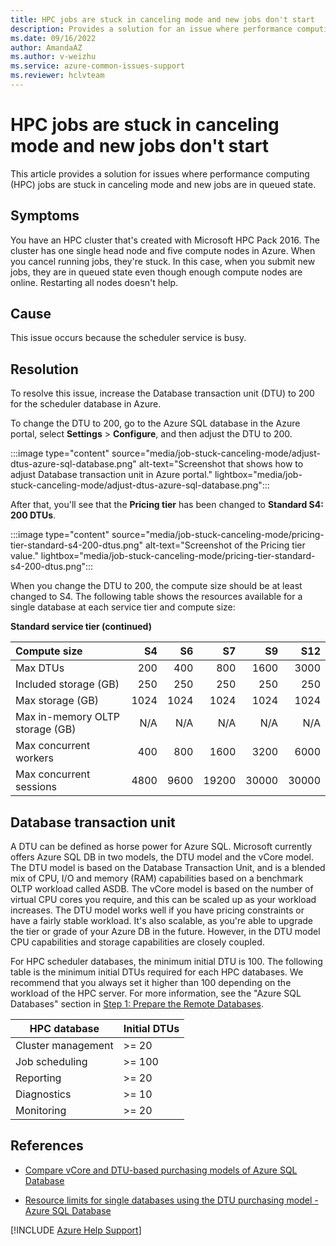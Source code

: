 ```yaml
---
title: HPC jobs are stuck in canceling mode and new jobs don't start
description: Provides a solution for an issue where performance computing (HPC) jobs are stuck in canceling mode.
ms.date: 09/16/2022
author: AmandaAZ
ms.author: v-weizhu
ms.service: azure-common-issues-support
ms.reviewer: hclvteam
---
```

# HPC jobs are stuck in canceling mode and new jobs don't start

This article provides a solution for issues where performance computing (HPC) jobs are stuck in canceling mode and new jobs are in queued state.

## Symptoms

You have an HPC cluster that's created with Microsoft HPC Pack 2016. The cluster has one single head node and five compute nodes in Azure. When you cancel running jobs, they're stuck. In this case, when you submit new jobs, they are in queued state even though enough compute nodes are online. Restarting all nodes doesn't help.

## Cause

This issue occurs because the scheduler service is busy.

## Resolution

To resolve this issue, increase the Database transaction unit (DTU) to 200 for the scheduler database in Azure.

To change the DTU to 200, go to the Azure SQL database in the Azure portal, select **Settings** > **Configure**, and then adjust the DTU to 200.

:::image type="content" source="media/job-stuck-canceling-mode/adjust-dtus-azure-sql-database.png" alt-text="Screenshot that shows how to adjust Database transaction unit in Azure portal." lightbox="media/job-stuck-canceling-mode/adjust-dtus-azure-sql-database.png":::

After that, you'll see that the **Pricing tier** has been changed to **Standard S4: 200 DTUs**.

:::image type="content" source="media/job-stuck-canceling-mode/pricing-tier-standard-s4-200-dtus.png" alt-text="Screenshot of the Pricing tier value." lightbox="media/job-stuck-canceling-mode/pricing-tier-standard-s4-200-dtus.png":::

When you change the DTU to 200, the compute size should be at least changed to S4. The following table shows the resources available for a single database at each service tier and compute size:

**Standard service tier (continued)**

| **Compute size** | **S4** | **S6** | **S7** | **S9** | **S12** |
| :--- |---:| ---:|---:|---:|---:|
| Max DTUs | 200 | 400 | 800 | 1600 | 3000 |
| Included storage (GB)| 250 | 250 | 250 | 250 | 250 |
| Max storage (GB) | 1024 | 1024 | 1024 | 1024 | 1024 |
| Max in-memory OLTP storage (GB) | N/A | N/A | N/A | N/A |N/A |
| Max concurrent workers | 400 | 800 | 1600 | 3200 |6000 |
| Max concurrent sessions |4800 | 9600 | 19200 | 30000 |30000 |



## Database transaction unit

A DTU can be defined as horse power for Azure SQL. Microsoft currently offers Azure SQL DB in two models, the DTU model and the vCore model. The DTU model is based on the Database Transaction Unit, and is a blended mix of CPU, I/O and memory (RAM) capabilities based on a benchmark OLTP workload called ASDB. The vCore model is based on the number of virtual CPU cores you require, and this can be scaled up as your workload increases. The DTU model works well if you have pricing constraints or have a fairly stable workload. It's also scalable, as you're able to upgrade the tier or grade of your Azure DB in the future. However, in the DTU model CPU capabilities and storage capabilities are closely coupled.

For HPC scheduler databases, the minimum initial DTU is 100. The following table is the minimum initial DTUs required for each HPC databases. We recommend that you always set it higher than 100 depending on the workload of the HPC server. For more information, see the "Azure SQL Databases" section in [Step 1: Prepare the Remote Databases](/powershell/high-performance-computing/step-1-prepare-the-remote-database-servers).

|HPC database|	Initial DTUs|
|--|--|
|Cluster management|	>= 20|
|Job scheduling	|>= 100|
|Reporting|	>= 20|
|Diagnostics|	>= 10|
|Monitoring|	>= 20|



## References

- [Compare vCore and DTU-based purchasing models of Azure SQL Database](/azure/azure-sql/database/purchasing-models)

- [Resource limits for single databases using the DTU purchasing model - Azure SQL Database](/azure/azure-sql/database/resource-limits-dtu-single-databases)

[!INCLUDE [Azure Help Support](../../includes/azure-help-support.md)]



